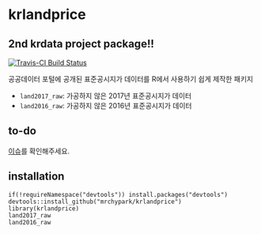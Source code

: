 # krlandprice

## 2nd krdata project package!!

[![Travis-CI Build Status](https://travis-ci.org/mrchypark/krlandprice.svg?branch=master)](https://travis-ci.org/mrchypark/krlandprice)

공공데이터 포털에 공개된 표준공시지가 데이터를
R에서 사용하기 쉽게 제작한 패키지

* `land2017_raw`: 가공하지 않은 2017년 표준공시지가 데이터
* `land2016_raw`: 가공하지 않은 2016년 표준공시지가 데이터

## to-do

[이슈](https://github.com/mrchypark/krlandprice/issues)를 확인해주세요.

## installation

```
if(!requireNamespace("devtools")) install.packages("devtools")
devtools::install_github("mrchypark/krlandprice")
library(krlandprice)
land2017_raw
land2016_raw
```

